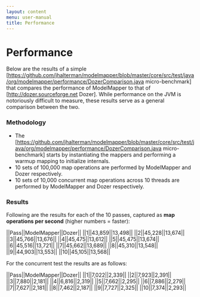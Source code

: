 ```yaml
---
layout: content
menu: user-manual
title: Performance
---
```


# Performance

Below are the results of a simple [https://github.com/jhalterman/modelmapper/blob/master/core/src/test/java/org/modelmapper/performance/DozerComparison.java micro-benchmark] that compares the performance of ModelMapper to that of [http://dozer.sourceforge.net Dozer]. While performance on the JVM is notoriously difficult to measure, these results serve as a general comparison between the two.

### Methodology

 * The [https://github.com/jhalterman/modelmapper/blob/master/core/src/test/java/org/modelmapper/performance/DozerComparison.java micro-benchmark] starts by instantiating the mappers and performing a warmup mapping to initialize internals.
 * 10 sets of 100,000 map operations are performed by ModelMapper and Dozer respectively.
 * 10 sets of 10,000 concurrent map operations across 10 threads are performed by ModelMapper and Dozer respectively.

### Results

Following are the results for each of the 10 passes, captured as **map operations per second** (higher numbers = faster):

||Pass||ModelMapper||Dozer||
||1||43,859||13,498||
||2||45,228||13,674||
||3||45,766||13,676||
||4||45,475||13,612||
||5||45,475||13,674||
||6||45,516||13,721||
||7||45,662||13,689||
||8||45,310||13,548||
||9||44,903||13,553||
||10||45,105||13,568||

For the concurrent test the results are as follows:

||Pass||ModelMapper||Dozer||
||1||7,022||2,339||
||2||7,923||2,391||
||3||7,880||2,181||
||4||6,816||2,319||
||5||7,662||2,295||
||6||7,886||2,279||
||7||7,627||2,181||
||8||7,462||2,187||
||9||7,727||2,325||
||10||7,374||2,293||